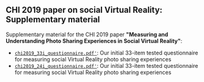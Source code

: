 ## CHI 2019 paper on social Virtual Reality: Supplementary material

Supplementary material for the CHI 2019 paper **"Measuring and Understanding Photo Sharing Experiences in Social Virtual Reality"**:

* [`chi2019_33i_questionnaire.pdf'`](https://github.com/cwi-dis/socialVR_questionnaires/blob/master/chi2019_33i_questionnaire.pdf): Our initial 33-item tested questionnaire for measuring social Virtual Reality photo sharing experiences
* [`chi2019_24i_questionnaire.pdf'`](https://github.com/cwi-dis/socialVR_questionnaires/blob/master/chi2019_24i_questionnaire.pdf): Our initial 33-item tested questionnaire for measuring social Virtual Reality photo sharing experiences